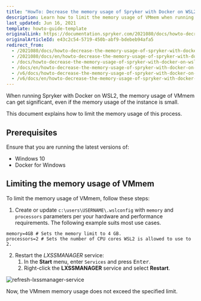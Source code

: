 ```yaml
---
title: "HowTo: Decrease the memory usage of Spryker with Docker on WSL2"
description: Learn how to limit the memory usage of VMmem when running Spryker with Docker on WSL2.
last_updated: Jun 16, 2021
template: howto-guide-template
originalLink: https://documentation.spryker.com/2021080/docs/howto-decrease-the-memory-usage-of-spryker-with-docker-on-wsl2
originalArticleId: e43c2c54-5719-450b-abf9-bdebeb94afa5
redirect_from:
  - /2021080/docs/howto-decrease-the-memory-usage-of-spryker-with-docker-on-wsl2
  - /2021080/docs/en/howto-decrease-the-memory-usage-of-spryker-with-docker-on-wsl2
  - /docs/howto-decrease-the-memory-usage-of-spryker-with-docker-on-wsl2
  - /docs/en/howto-decrease-the-memory-usage-of-spryker-with-docker-on-wsl2
  - /v6/docs/howto-decrease-the-memory-usage-of-spryker-with-docker-on-wsl2
  - /v6/docs/en/howto-decrease-the-memory-usage-of-spryker-with-docker-on-wsl2
---
```


When running Spryker with Docker on WSL2, the memory usage of VMmem can get significant, even if the memory usage of the instance is small.

This document explains how to limit the memory usage of this process.

## Prerequisites

Ensure that you are running the latest versions of:
* Windows 10
* Docker for Windows

## Limiting the memory usage of VMmem

To limit the memory usage of VMmem, follow these steps:

1. Create or update `c:\users\USERNAME\.wslconfig` with `memory` and `processors` parameters per your hardware and performance requirements. The following example suits most use cases.

```text
memory=4GB # Sets the memory limit to 4 GB.
processors=2 # Sets the number of CPU cores WSL2 is allowed to use to 2.
```

2. Restart the *LXSSMANAGER* service:
    1. In the **Start** menu, enter `Services` and press <kbd>Enter</kbd>.
    2. Right-click the **LXSSMANAGER** service and select **Restart**.


![refresh-lxssmanager-service](https://spryker.s3.eu-central-1.amazonaws.com/docs/Tutorials/HowTos/HowTo+-+decrease+the+memory+usage+of+Spryker+with+Docker+on+WSL2/refresh-lxssmanager-service.png)

Now, the VMmem memory usage does not exceed the specified limit.
